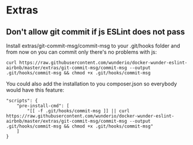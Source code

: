Extras
======

Don't allow git commit if js ESLint does not pass
-------------------------------------------------

Install extras/git-commit-msg/commit-msg to your .git/hooks folder and from now on you can commit
only there's no problems with js:

    curl https://raw.githubusercontent.com/wunderio/docker-wunder-eslint-airbnb/master/extras/git-commit-msg/commit-msg --output .git/hooks/commit-msg && chmod +x .git/hooks/commit-msg

You could also add the installation to you composer.json so everybody would have this feature:

    "scripts": {
        "pre-install-cmd": [
            "[[ -f .git/hooks/commit-msg ]] || curl https://raw.githubusercontent.com/wunderio/docker-wunder-eslint-airbnb/master/extras/git-commit-msg/commit-msg --output .git/hooks/commit-msg && chmod +x .git/hooks/commit-msg"
        ]
    }
